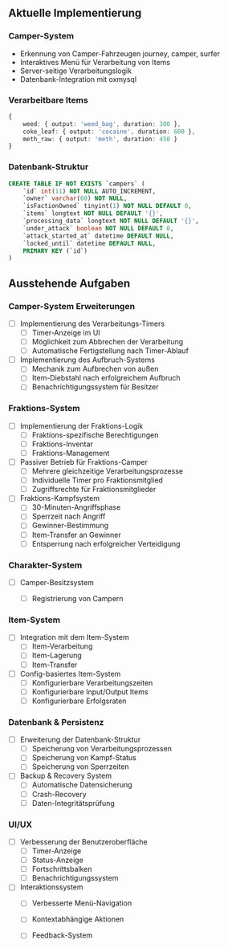 
## Aktuelle Implementierung

### Camper-System
- Erkennung von Camper-Fahrzeugen journey, camper, surfer
- Interaktives Menü für Verarbeitung von Items
- Server-seitige Verarbeitungslogik
- Datenbank-Integration mit oxmysql

### Verarbeitbare Items
```typescript
{
    weed: { output: 'weed_bag', duration: 300 },
    coke_leaf: { output: 'cocaine', duration: 600 },
    meth_raw: { output: 'meth', duration: 450 }
}
```

### Datenbank-Struktur
```sql
CREATE TABLE IF NOT EXISTS `campers` (
    `id` int(11) NOT NULL AUTO_INCREMENT,
    `owner` varchar(60) NOT NULL,
    `isFactionOwned` tinyint(1) NOT NULL DEFAULT 0,
    `items` longtext NOT NULL DEFAULT '{}',
    `processing_data` longtext NOT NULL DEFAULT '{}',
    `under_attack` boolean NOT NULL DEFAULT 0,
    `attack_started_at` datetime DEFAULT NULL,
    `locked_until` datetime DEFAULT NULL,
    PRIMARY KEY (`id`)
)
```

## Ausstehende Aufgaben

### Camper-System Erweiterungen
- [ ] Implementierung des Verarbeitungs-Timers
  - [ ] Timer-Anzeige im UI
  - [ ] Möglichkeit zum Abbrechen der Verarbeitung
  - [ ] Automatische Fertigstellung nach Timer-Ablauf
- [ ] Implementierung des Aufbruch-Systems
  - [ ] Mechanik zum Aufbrechen von außen
  - [ ] Item-Diebstahl nach erfolgreichem Aufbruch
  - [ ] Benachrichtigungssystem für Besitzer

### Fraktions-System
- [ ] Implementierung der Fraktions-Logik
  - [ ] Fraktions-spezifische Berechtigungen
  - [ ] Fraktions-Inventar
  - [ ] Fraktions-Management
- [ ] Passiver Betrieb für Fraktions-Camper
  - [ ] Mehrere gleichzeitige Verarbeitungsprozesse
  - [ ] Individuelle Timer pro Fraktionsmitglied
  - [ ] Zugriffsrechte für Fraktionsmitglieder
- [ ] Fraktions-Kampfsystem
  - [ ] 30-Minuten-Angriffsphase
  - [ ] Sperrzeit nach Angriff
  - [ ] Gewinner-Bestimmung
  - [ ] Item-Transfer an Gewinner
  - [ ] Entsperrung nach erfolgreicher Verteidigung

### Charakter-System
- [ ] Camper-Besitzsystem
  - [ ] Registrierung von Campern


### Item-System
- [ ] Integration mit dem Item-System
  - [ ] Item-Verarbeitung
  - [ ] Item-Lagerung
  - [ ] Item-Transfer
- [ ] Config-basiertes Item-System
  - [ ] Konfigurierbare Verarbeitungszeiten
  - [ ] Konfigurierbare Input/Output Items
  - [ ] Konfigurierbare Erfolgsraten

### Datenbank & Persistenz
- [ ] Erweiterung der Datenbank-Struktur
  - [ ] Speicherung von Verarbeitungsprozessen
  - [ ] Speicherung von Kampf-Status
  - [ ] Speicherung von Sperrzeiten
- [ ] Backup & Recovery System
  - [ ] Automatische Datensicherung
  - [ ] Crash-Recovery
  - [ ] Daten-Integritätsprüfung

### UI/UX
- [ ] Verbesserung der Benutzeroberfläche
  - [ ] Timer-Anzeige
  - [ ] Status-Anzeige
  - [ ] Fortschrittsbalken
  - [ ] Benachrichtigungssystem
- [ ] Interaktionssystem
  - [ ] Verbesserte Menü-Navigation
  - [ ] Kontextabhängige Aktionen
  - [ ] Feedback-System

